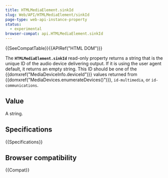 ```yaml
---
title: HTMLMediaElement.sinkId
slug: Web/API/HTMLMediaElement/sinkId
page-type: web-api-instance-property
status:
  - experimental
browser-compat: api.HTMLMediaElement.sinkId
---
```


{{SeeCompatTable}}{{APIRef("HTML DOM")}}

The **`HTMLMediaElement.sinkId`** read-only property returns a
string that is the unique ID of the audio device delivering output. If
it is using the user agent default, it returns an empty string. This ID should be one of
the {{domxref("MediaDeviceInfo.deviceId")}} values returned from
{{domxref("MediaDevices.enumerateDevices()")}}, `id-multimedia`, or
`id-communications`.

## Value

A string.

## Specifications

{{Specifications}}

## Browser compatibility

{{Compat}}
